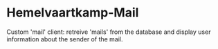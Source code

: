# Hemelvaartkamp-Mail
Custom 'mail' client: retreive 'mails' from the database and display user information about the sender of the mail.
